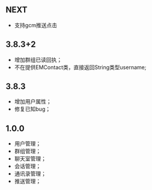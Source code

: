 ## NEXT

* 支持gcm推送点击

## 3.8.3+2
* 增加群组已读回执；
* 不在提供EMContact类，直接返回String类型username;

## 3.8.3
* 增加用户属性；
* 修复已知bug；

## 1.0.0

* 用户管理；
* 群组管理；
* 聊天室管理；
* 会话管理；
* 通讯录管理；
* 推送管理；
